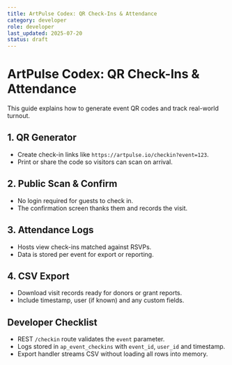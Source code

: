 ```yaml
---
title: ArtPulse Codex: QR Check-Ins & Attendance
category: developer
role: developer
last_updated: 2025-07-20
status: draft
---
```

# ArtPulse Codex: QR Check-Ins & Attendance

This guide explains how to generate event QR codes and track real-world turnout.

## 1. QR Generator
- Create check-in links like `https://artpulse.io/checkin?event=123`.
- Print or share the code so visitors can scan on arrival.

## 2. Public Scan & Confirm
- No login required for guests to check in.
- The confirmation screen thanks them and records the visit.

## 3. Attendance Logs
- Hosts view check-ins matched against RSVPs.
- Data is stored per event for export or reporting.

## 4. CSV Export
- Download visit records ready for donors or grant reports.
- Include timestamp, user (if known) and any custom fields.

## Developer Checklist
- REST `/checkin` route validates the `event` parameter.
- Logs stored in `ap_event_checkins` with `event_id`, `user_id` and timestamp.
- Export handler streams CSV without loading all rows into memory.

